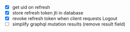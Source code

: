 - [x] get uid on refresh
- [x] store refresh token jti in database
- [x] revoke refresh token when client requests Logout
- [ ] simplify graphql mutation results (remove result field)
